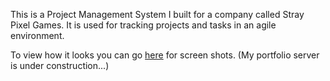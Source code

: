 This is a Project Management System I built for a company called Stray Pixel Games.  It is used for tracking projects and tasks in an agile environment.  

To view how it looks you can go [here](http://www.straypixelgames.com/admind/secretpage.php) for screen shots. (My portfolio server is under construction...)
